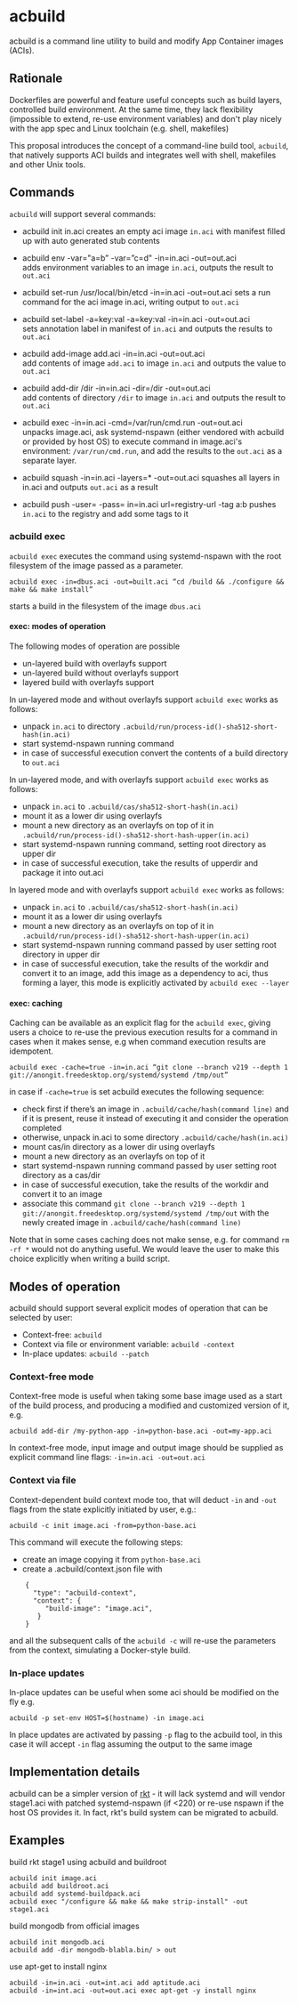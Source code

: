 # acbuild

acbuild is a command line utility to build and modify App Container images (ACIs).

## Rationale

Dockerfiles are powerful and feature useful concepts such as build layers, controlled build environment. At the same time, they lack flexibility (impossible to extend, re-use environment variables) and don't play nicely with the app spec and Linux toolchain (e.g. shell, makefiles)

This proposal introduces the concept of a command-line build tool, `acbuild`, that natively supports ACI builds and integrates well with shell, makefiles and other Unix tools.

## Commands

`acbuild` will support several commands:

* acbuild init in.aci
  creates an empty aci image `in.aci` with manifest filled up with auto generated stub contents

* acbuild env -var="a=b” -var=”c=d" -in=in.aci -out=out.aci   
  adds environment variables to an image `in.aci`, outputs the result to `out.aci`

* acbuild set-run /usr/local/bin/etcd -in=in.aci -out=out.aci
  sets a run command for the aci image in.aci, writing output to `out.aci`

* acbuild set-label -a=key:val -a=key:val -in=in.aci -out=out.aci  	
  sets annotation label in manifest of `in.aci` and outputs the results to `out.aci`

* acbuild add-image add.aci -in=in.aci -out=out.aci	          	
  add contents of image `add.aci` to image `in.aci` and outputs the value to `out.aci`

* acbuild add-dir /dir -in=in.aci -dir=/dir -out=out.aci                   	
  add contents of directory `/dir` to image `in.aci` and outputs the result to `out.aci`

* acbuild exec -in=in.aci -cmd=/var/run/cmd.run -out=out.aci          
  unpacks image.aci, ask systemd-nspawn (either vendored with acbuild or provided by host OS) to execute command in image.aci's environment: `/var/run/cmd.run`, and add the results to the `out.aci` as a separate layer.

* acbuild squash -in=in.aci -layers=* -out=out.aci
  squashes all layers in in.aci and outputs `out.aci` as a result

* acbuild push -user= -pass= in=in.aci url=registry-url -tag a:b
  pushes `in.aci` to the registry and add some tags to it

### acbuild exec

`acbuild exec` executes the command using systemd-nspawn with the root filesystem of the image passed as a parameter.

    acbuild exec -in=dbus.aci -out=built.aci “cd /build && ./configure && make && make install”

starts a build in the filesystem of the image `dbus.aci`

#### exec: modes of operation

The following modes of operation are possible

- un-layered build with overlayfs support
- un-layered build without overlayfs support
- layered build with overlayfs support

In un-layered mode and without overlayfs support `acbuild exec` works as follows:

- unpack `in.aci` to directory `.acbuild/run/process-id()-sha512-short-hash(in.aci)`
- start systemd-nspawn running command 
- in case of successful execution convert the contents of a build directory to `out.aci`

In un-layered mode, and with overlayfs support `acbuild exec` works as follows:

- unpack `in.aci` to `.acbuild/cas/sha512-short-hash(in.aci)`
- mount it as a lower dir using overlayfs 
- mount a new directory as an overlayfs on top of it in `.acbuild/run/process-id()-sha512-short-hash-upper(in.aci)`
- start systemd-nspawn running command, setting root directory as upper dir
- in case of successful execution, take the results of upperdir and package it into out.aci

In layered mode and with overlayfs support `acbuild exec` works as follows:

- unpack `in.aci` to `.acbuild/cas/sha512-short-hash(in.aci)`
- mount it as a lower dir using overlayfs 
- mount a new directory as an overlayfs on top of it in `.acbuild/run/process-id()-sha512-short-hash-upper(in.aci)`
- start systemd-nspawn running command passed by user setting root directory in upper dir
- in case of successful execution, take the results of the workdir and convert it to an image, add this image as a dependency to aci, thus forming a layer, this mode is explicitly activated by `acbuild exec --layer`

#### exec: caching

Caching can be available as an explicit flag for the `acbuild exec`, giving users a choice to re-use the previous execution results for a command in cases when it makes sense, e.g when command execution results are idempotent.

    acbuild exec -cache=true -in=in.aci “git clone --branch v219 --depth 1 git://anongit.freedesktop.org/systemd/systemd /tmp/out”

in case if `-cache=true` is set acbuild executes the following sequence:

- check first if there’s an image in `.acbuild/cache/hash(command line)` and if it is present, reuse it instead of executing it and consider the operation completed
- otherwise, unpack in.aci to some directory `.acbuild/cache/hash(in.aci)`
- mount cas/in directory as a lower dir using overlayfs
- mount a new directory as an overlayfs on top of it
- start systemd-nspawn running command passed by user setting root directory as a cas/dir
- in case of successful execution, take the results of the workdir and convert it to an image
- associate this command `git clone --branch v219 --depth 1 git://anongit.freedesktop.org/systemd/systemd /tmp/out` with the newly created image in `.acbuild/cache/hash(command line)`

Note that in some cases caching does not make sense, e.g. for command  `rm -rf *` would not do anything useful. We would leave the user to make this choice explicitly when writing a build script.

## Modes of operation

acbuild should support several explicit modes of operation that can be selected by user:

- Context-free: `acbuild`
- Context via file or environment variable: `acbuild -context`
- In-place updates: `acbuild --patch`

### Context-free mode

Context-free mode is useful when taking some base image used as a start of the build process, and producing a modified and customized version of it, e.g.

    acbuild add-dir /my-python-app -in=python-base.aci -out=my-app.aci

In context-free mode, input image and output image should be supplied as explicit command line flags: `-in=in.aci -out=out.aci`

### Context via file

Context-dependent build context mode too, that will deduct  `-in` and `-out` flags from the state explicitly initiated by user, e.g.:

    acbuild -c init image.aci -from=python-base.aci

This command will execute the following steps:

- create an image copying it from `python-base.aci`
- create a .acbuild/context.json file with 

```
    { 
      "type": "acbuild-context",
      "context": {
         "build-image": "image.aci",
       }
    }
```

and all the subsequent calls of the `acbuild -c` will re-use the parameters from the context, simulating a Docker-style build.

### In-place updates

In-place updates can be useful when some aci should be modified on the fly e.g.

    acbuild -p set-env HOST=$(hostname) -in image.aci

In place updates are activated by passing `-p` flag to the acbuild tool, in this case it will accept `-in` flag assuming the output to the same image


## Implementation details

acbuild can be a simpler version of [rkt](https://github.com/coreos/rkt) - it will lack systemd and will vendor stage1.aci with patched systemd-nspawn (if <220) or re-use nspawn if the host OS provides it. In fact, rkt's build system can be migrated to acbuild.

## Examples

build rkt stage1 using acbuild and buildroot

    acbuild init image.aci
    acbuild add buildroot.aci
    acbuild add systemd-buildpack.aci   
    acbuild exec "/configure && make && make strip-install" -out stage1.aci


build mongodb from official images

    acbuild init mongodb.aci
    acbuild add -dir mongodb-blabla.bin/ > out

use apt-get to install nginx


    acbuild -in=in.aci -out=int.aci add aptitude.aci 
    acbuild -in=int.aci -out=out.aci exec apt-get -y install nginx




